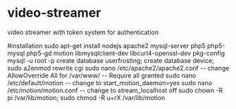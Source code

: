 

# video-streamer
video streamer with token system for authentication

#installation
sudo apt-get install nodejs apache2 mysql-server php5 php5-mysql php5-gd motion libmysqlclient-dev libcurl4-openssl-dev pkg-config
mysql -u root -p
create database userfrosting;
create database device;
sudo a2enmod rewrite cgi
sudo nano /etc/apache2/apache2.conf
-- change AllowOverride All for /var/www/
-- Require all granted
sudo nano /etc/default/motion
-- change to start_motion_daemon=yes
sudo nano /etc/motion/motion.conf
-- change to stream_localhost off
sudo chown -R pi /var/lib/motion; sudo chmod -R u+rX /var/lib/motion
